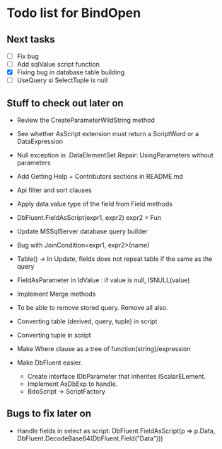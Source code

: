 Todo list for BindOpen
====

## Next tasks

- [ ] Fix bug
- [ ] Add sqlValue script function
- [X] Fixing bug in database table building
- [ ] UseQuery si SelectTuple is null

## Stuff to check out later on

* Review the CreateParameterWildString method
* See whether AsScript extension must return a ScriptWord or a DataExpression
* Null exception in .DataElementSet.Repair: UsingParameters without parameters

* Add Getting Help + Contributors sections in README.md
* Api filter and sort clauses
* Apply data value type of the field from Field<T> methods
* DbFluent.FieldAsScript<DbImage>(expr1, expr2) expr2 = Fun<field>
* Update MSSqlServer database query builder
* Bug with JoinCondition<expr1, expr2>(name)
* Table<DbAddress>() -> In Update, fields does not repeat table if the same as the query
* FieldAsParameter<DbClient> in IdValue : if value is null, ISNULL(value)
* Implement Merge methods
* To be able to remove stored query. Remove all also.
* Converting table (derived, query, tuple) in script
* Converting tuple in script
* Make Where clause as a tree of function(string)/expression
* Make DbFluent easier.
	- Create interface IDbParameter that inherites IScalarELement.
	- Implement AsDbExp to handle.
	- BdoScript -> ScriptFactory


## Bugs to fix later on

* Handle fields in select as script: DbFluent.FieldAsScript<DbImage>(p => p.Data, DbFluent.DecodeBase64(DbFluent.Field("Data")))
